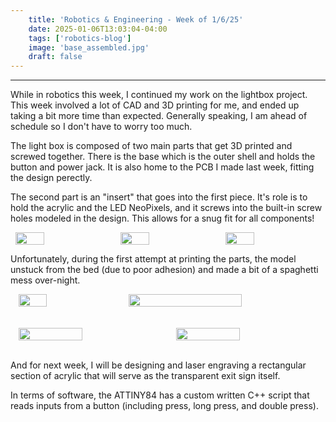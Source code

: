 ```yaml
---
    title: 'Robotics & Engineering - Week of 1/6/25'
    date: 2025-01-06T13:03:04-04:00
    tags: ['robotics-blog']
    image: 'base_assembled.jpg'
    draft: false
---
```


---

While in robotics this week, I continued my work on the lightbox project. This week involved a lot of CAD and 3D printing for me, and ended up taking a bit more time than expected. Generally speaking, I am ahead of schedule so I don't have to worry too much. 

The light box is composed of two main parts that get 3D printed and screwed together. There is the base which is the outer shell and holds the button and power jack. It is also home to the PCB I made last week, fitting the design perectly. 

The second part is an "insert" that goes into the first piece. It's role is to hold the acrylic and the LED NeoPixels, and it screws into the built-in screw holes modeled in the design. This allows for a snug fit for all components!

<div style="display:   flex">                                                                                                                          
<br>
<img onclick="window.location.href=this.src;" style="display: block; margin-left: auto; margin-right: auto; width: 30%; height: auto; " src="/posts/1-6-25/base.png"/></img> 
<img onclick="window.location.href=this.src;" style="display: block; margin-left: auto; margin-right: auto; width: 30%; height: auto;" src="/posts/1-6-25/insert.png"/></img> 
<img onclick="window.location.href=this.src;" style="display: block; margin-left: auto; margin-right: auto; width: 30%; height: auto;" src="/posts/1-6-25/full.png"/></img>                                                                         
 <br>    
 </div>   

Unfortunately, during the first attempt at printing the parts, the model unstuck from the bed (due to poor adhesion) and made a bit of a spaghetti mess over-night.

<div style="display: flex;">                     <br>                                                                                                                            <img onclick="window.location.href=this.src;" style="display: block; margin-left: auto; margin-right: auto; width: 30%;" src="/posts/1-6-25/lol.jpg"/></img>  
<img onclick="window.location.href=this.src;" style="display: block; margin-left: auto; margin-right: auto; width: 60%;" src="/posts/1-6-25/un-lol.jpg"/></img>                                                                         
 <br>    
 </div>   
<br>
<br>
<div style="display: flex;">                     <br>                                                                                                                            <img onclick="window.location.href=this.src;" style="display: block; margin-left: auto; margin-right: auto; width: 45%;" src="/posts/1-6-25/power.jpg"/></img>  
<img onclick="window.location.href=this.src;" style="display: block; margin-left: auto; margin-right: auto; width: 45%;" src="/posts/1-6-25/switch.jpg"/></img>                                                                         
 <br>    
 </div>   
 <br>

And for next week, I will be designing and laser engraving a rectangular section of acrylic that will serve as the transparent exit sign itself.

In terms of software, the ATTINY84 has a custom written C++ script that reads inputs from a button (including press, long press, and double press).
